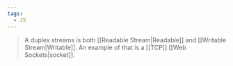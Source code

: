 ```yaml
---
tags:
  - JS
---
```

> A duplex streams is both [[Readable Stream|Readable]] and [[Writable Stream|Writable]]. An example of that is a [[TCP]] [[Web Sockets|socket]].
